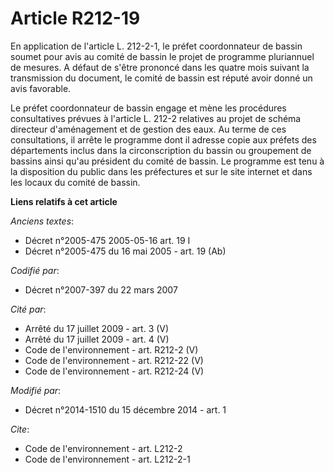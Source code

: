 # Article R212-19

En application de l'article L. 212-2-1, le préfet coordonnateur de bassin soumet pour avis au comité de bassin le projet de
programme pluriannuel de mesures. A défaut de s'être prononcé dans les quatre mois suivant la transmission du document, le
comité de bassin est réputé avoir donné un avis favorable. 

Le préfet coordonnateur de bassin engage et mène les procédures consultatives prévues à l'article L. 212-2 relatives au
projet de schéma directeur d'aménagement et de gestion des eaux. Au terme de ces consultations, il arrête le programme dont
il adresse copie aux préfets des départements inclus dans la circonscription du bassin ou groupement de bassins ainsi qu'au
président du comité de bassin. Le programme est tenu à la disposition du public dans les préfectures et sur le site internet
et dans les locaux du comité de bassin.

**Liens relatifs à cet article**

_Anciens textes_:

  - Décret n°2005-475 2005-05-16 art. 19 I
  - Décret n°2005-475 du 16 mai 2005 - art. 19 (Ab)

_Codifié par_:

  - Décret n°2007-397 du 22 mars 2007

_Cité par_:

  - Arrêté du 17 juillet 2009 - art. 3 (V)
  - Arrêté du 17 juillet 2009 - art. 4 (V)
  - Code de l'environnement - art. R212-2 (V)
  - Code de l'environnement - art. R212-22 (V)
  - Code de l'environnement - art. R212-24 (V)

_Modifié par_:

  - Décret n°2014-1510 du 15 décembre 2014 - art. 1

_Cite_:

  - Code de l'environnement - art. L212-2
  - Code de l'environnement - art. L212-2-1
